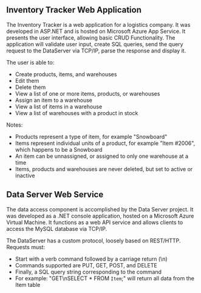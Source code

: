 ## Inventory Tracker Web Application

The Inventory Tracker is a web application for a logistics company. It was developed in ASP.NET and is hosted on Microsoft Azure App Service. It presents the user interface, allowing basic CRUD Functionality. The application will validate user input, create SQL queries, send the query request to the DataServer via TCP/IP, parse the response and display it.

The user is able to:
* Create products, items, and warehouses
* Edit them
* Delete them
* View a list of one or more items, products, or warehouses
* Assign an item to a warehouse
* View a list of items in a warehouse
* View a list of warehouses with a product in stock

Notes: 
* Products represent a type of item, for example "Snowboard"
* Items represent individual units of a product, for example "Item #2006", which happens to be a Snowboard
* An item can be unnassigned, or assigned to only one warehouse at a time
* Items, products and warehouses are never deleted, but set to active or inactive


## Data Server Web Service

The data access component is accomplished by the Data Server project. It was developed as a .NET console application, hosted on a Microsoft Azure Virtual Machine. It functions as a web API service and allows clients to access the MySQL database via TCP/IP. 

The DataServer has a custom protocol, loosely based on REST/HTTP. Requests must:
* Start with a verb command followed by a carriage return (\n)
* Commands supported are PUT, GET, POST, and DELETE
* Finally, a SQL query string corresponding to the command
* For example: "GET\nSELECT * FROM `Item`;" will return all data from the Item table
